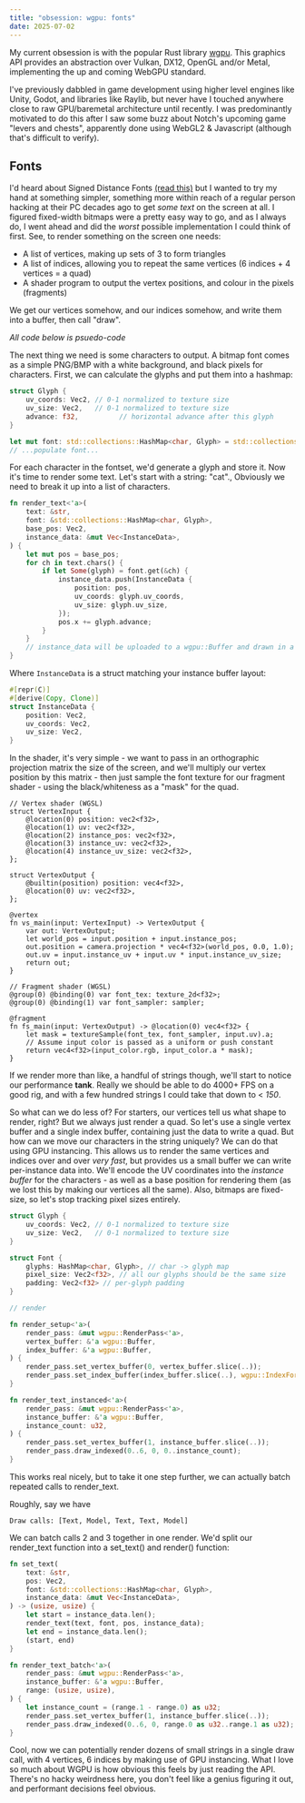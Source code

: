 ```yaml
---
title: "obsession: wgpu: fonts"
date: 2025-07-02
---
```


My current obsession is with the popular Rust library [wgpu](https://github.com/gfx-rs/wgpu). This graphics API provides an abstraction over Vulkan, DX12, OpenGL and/or Metal, implementing the up and coming WebGPU standard.


I've previously dabbled in game development using higher level engines like Unity, Godot, and libraries like Raylib, but never have I touched anywhere close to raw GPU/baremetal architecture until recently. I was predominantly motivated to do this after I saw some buzz about Notch's upcoming game "levers and chests", apparently done using WebGL2 & Javascript (although that's difficult to verify).

## Fonts

I'd heard about Signed Distance Fonts [(read this)](https://github.com/Chlumsky/msdfgen) but I wanted to try my hand at something simpler, something more within reach of a regular person hacking at their PC decades ago to get *some text* on the screen at all. I figured fixed-width bitmaps were a pretty easy way to go, and as I always do, I went ahead and did the *worst* possible implementation I could think of first. See, to render something on the screen one needs:

* A list of vertices, making up sets of 3 to form triangles
* A list of indices, allowing you to repeat the same vertices (6 indices + 4 vertices = a quad)
* A shader program to output the vertex positions, and colour in the pixels (fragments)

We get our vertices somehow, and our indices somehow, and write them into a buffer, then call "draw".

*All code below is psuedo-code*

The next thing we need is some characters to output. A bitmap font comes as a simple PNG/BMP with a white background, and black pixels for characters. First, we can calculate the glyphs and put them into a hashmap:

```rust
struct Glyph {
    uv_coords: Vec2, // 0-1 normalized to texture size
    uv_size: Vec2,   // 0-1 normalized to texture size
    advance: f32,          // horizontal advance after this glyph
}

let mut font: std::collections::HashMap<char, Glyph> = std::collections::HashMap::new();
// ...populate font...
```

For each character in the fontset, we'd generate a glyph and store it. Now it's time to render some text. Let's start with a string: "cat"., Obviously we need to break it up into a list of characters.

```rust
fn render_text<'a>(
    text: &str,
    font: &std::collections::HashMap<char, Glyph>,
    base_pos: Vec2,
    instance_data: &mut Vec<InstanceData>,
) {
    let mut pos = base_pos;
    for ch in text.chars() {
        if let Some(glyph) = font.get(&ch) {
            instance_data.push(InstanceData {
                position: pos,
                uv_coords: glyph.uv_coords,
                uv_size: glyph.uv_size,
            });
            pos.x += glyph.advance;
        }
    }
    // instance_data will be uploaded to a wgpu::Buffer and drawn in a single draw call
}
```

Where `InstanceData` is a struct matching your instance buffer layout:

```rust
#[repr(C)]
#[derive(Copy, Clone)]
struct InstanceData {
    position: Vec2,
    uv_coords: Vec2,
    uv_size: Vec2,
}
```

In the shader, it's very simple - we want to pass in an orthographic projection matrix the size of the screen, and we'll multiply our vertex position by this matrix - then just sample the font texture for our fragment shader - using the black/whiteness as a "mask" for the quad.

```wgsl
// Vertex shader (WGSL)
struct VertexInput {
    @location(0) position: vec2<f32>,
    @location(1) uv: vec2<f32>,
    @location(2) instance_pos: vec2<f32>,
    @location(3) instance_uv: vec2<f32>,
    @location(4) instance_uv_size: vec2<f32>,
};

struct VertexOutput {
    @builtin(position) position: vec4<f32>,
    @location(0) uv: vec2<f32>,
};

@vertex
fn vs_main(input: VertexInput) -> VertexOutput {
    var out: VertexOutput;
    let world_pos = input.position + input.instance_pos;
    out.position = camera.projection * vec4<f32>(world_pos, 0.0, 1.0);
    out.uv = input.instance_uv + input.uv * input.instance_uv_size;
    return out;
}
```

```wgsl
// Fragment shader (WGSL)
@group(0) @binding(0) var font_tex: texture_2d<f32>;
@group(0) @binding(1) var font_sampler: sampler;

@fragment
fn fs_main(input: VertexOutput) -> @location(0) vec4<f32> {
    let mask = textureSample(font_tex, font_sampler, input.uv).a;
    // Assume input color is passed as a uniform or push constant
    return vec4<f32>(input_color.rgb, input_color.a * mask);
}
```

If we render more than like, a handful of strings though, we'll start to notice our performance **tank**. Really we should be able to do 4000+ FPS on a good rig, and with a few hundred strings I could take that down to < *150*.

So what can we do less of? For starters, our vertices tell us what shape to render, right? But we always just render a quad. So let's use a single vertex buffer and a single index buffer, containing just the data to write a quad. But how can we move our characters in the string uniquely? We can do that using GPU instancing. This allows us to render the same vertices and indices over and over *very fast*, but provides us a small buffer we can write per-instance data into. We'll encode the UV coordinates into the *instance buffer* for the characters - as well as a base position for rendering them (as we lost this by making our vertices all the same). Also, bitmaps are fixed-size, so let's stop tracking pixel sizes entirely.


```rust
struct Glyph {
    uv_coords: Vec2, // 0-1 normalized to texture size
    uv_size: Vec2,   // 0-1 normalized to texture size
}

struct Font {
    glyphs: HashMap<char, Glyph>, // char -> glyph map
    pixel_size: Vec2<f32>, // all our glyphs should be the same size
    padding: Vec2<f32> // per-glyph padding
}

// render

fn render_setup<'a>(
    render_pass: &mut wgpu::RenderPass<'a>,
    vertex_buffer: &'a wgpu::Buffer,
    index_buffer: &'a wgpu::Buffer,
) {
    render_pass.set_vertex_buffer(0, vertex_buffer.slice(..));
    render_pass.set_index_buffer(index_buffer.slice(..), wgpu::IndexFormat::Uint16);
}

fn render_text_instanced<'a>(
    render_pass: &mut wgpu::RenderPass<'a>,
    instance_buffer: &'a wgpu::Buffer,
    instance_count: u32,
) {
    render_pass.set_vertex_buffer(1, instance_buffer.slice(..));
    render_pass.draw_indexed(0..6, 0, 0..instance_count);
}
```

This works real nicely, but to take it one step further, we can actually batch repeated calls to render_text.

Roughly, say we have 

`Draw calls: [Text, Model, Text, Text, Model]`

We can batch calls 2 and 3 together in one render. We'd split our render_text function into a set_text() and render() function:

```rust
fn set_text(
    text: &str,
    pos: Vec2,
    font: &std::collections::HashMap<char, Glyph>,
    instance_data: &mut Vec<InstanceData>,
) -> (usize, usize) {
    let start = instance_data.len();
    render_text(text, font, pos, instance_data);
    let end = instance_data.len();
    (start, end)
}

fn render_text_batch<'a>(
    render_pass: &mut wgpu::RenderPass<'a>,
    instance_buffer: &'a wgpu::Buffer,
    range: (usize, usize),
) {
    let instance_count = (range.1 - range.0) as u32;
    render_pass.set_vertex_buffer(1, instance_buffer.slice(..));
    render_pass.draw_indexed(0..6, 0, range.0 as u32..range.1 as u32);
}
```

Cool, now we can potentially render dozens of small strings in a single draw call, with 4 vertices, 6 indices by making use of GPU instancing. What I love so much about WGPU is how obvious this feels by just reading the API. There's no hacky weirdness here, you don't feel like a genius figuring it out, and performant decisions feel obvious.